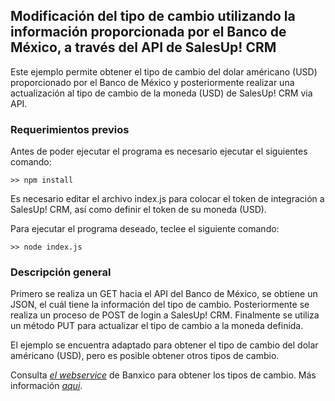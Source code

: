 ## Modificación del tipo de cambio utilizando la información proporcionada por el Banco de México, a través del API de SalesUp! CRM

Este ejemplo permite obtener el tipo de cambio del dolar américano (USD) proporcionado por el Banco de México y posteriormente realizar una actualización al tipo de cambio de la moneda (USD) de SalesUp! CRM via API.

### Requerimientos previos

Antes de poder ejecutar el programa es necesario ejecutar el siguientes comando:

```
>> npm install 
```

Es necesario editar el archivo index.js para colocar el token de integración a SalesUp! CRM, así como definir el token de su moneda (USD).

Para ejecutar el programa deseado, teclee el siguiente comando:

```
>> node index.js
```

### Descripción general

Primero se realiza un GET hacia el API del Banco de México, se obtiene un JSON, el cuál tiene la información del tipo de cambio.
Posteriormente se realiza un proceso de POST de login a SalesUp! CRM.
Finalmente se utiliza un método PUT para actualizar el tipo de cambio a la moneda definida.

El ejemplo se encuentra adaptado para obtener el tipo de cambio del dolar américano (USD), pero es posible obtener otros tipos de cambio.

 Consulta _[el webservice](http://www.banxico.org.mx/DgieWSWeb/DgieWS?WSDL)_ de Banxico para obtener los tipos de cambio. Más información _[aqui](http://www.anterior.banxico.org.mx/ley-de-transparencia/consultas-frecuentes/%7B960A6514-B048-02B8-4BF2-920034786674%7D.pdf)_.
 